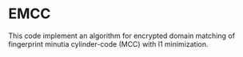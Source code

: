 # EMCC
This code implement an algorithm for encrypted domain matching of fingerprint minutia cylinder-code (MCC) with l1 minimization.
